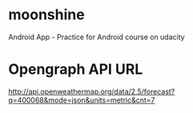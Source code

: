 # moonshine
Android App - Practice for Android course on udacity

# Opengraph API URL
http://api.openweathermap.org/data/2.5/forecast?q=400068&mode=json&units=metric&cnt=7
